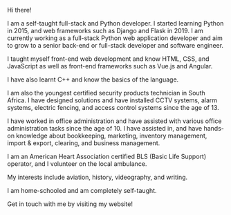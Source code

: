 Hi there!

I am a self-taught full-stack and Python developer. I started learning Python in 2015, and web frameworks such as Django and Flask in 2019. I am currently working as a full-stack Python web application developer and aim to grow to a senior back-end or full-stack developer and software engineer. 

I taught myself front-end web development and know HTML, CSS, and JavaScript as well as front-end frameworks such as Vue.js and Angular.

I have also learnt C++ and know the basics of the language. 

I am also the youngest certified security products technician in South Africa. I have designed solutions and have installed CCTV systems, alarm systems, electric fencing, and access control systems since the age of 13. 

I have worked in office administration and have assisted with various office administration tasks since the age of 10. I have assisted in, and have hands-on knowledge about bookkeeping, marketing, inventory management, import & export, clearing, and business management. 

I am an American Heart Association certified BLS (Basic Life Support) operator, and I volunteer on the local ambulance. 

My interests include aviation, history, videography, and writing. 

I am home-schooled and am completely self-taught. 

Get in touch with me by visiting my website!

